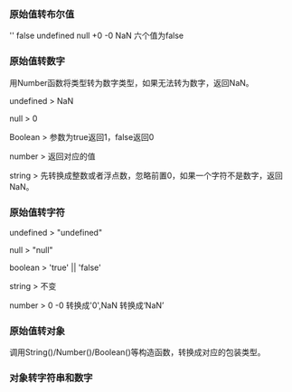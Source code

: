 ### 原始值转布尔值

'' false undefined null +0 -0 NaN 六个值为false

### 原始值转数字

用Number函数将类型转为数字类型，如果无法转为数字，返回NaN。

undefined > NaN

null > 0

Boolean > 参数为true返回1，false返回0

number > 返回对应的值

string > 先转换成整数或者浮点数，忽略前置0，如果一个字符不是数字，返回NaN。

### 原始值转字符

undefined > "undefined"

null > "null"

boolean > 'true' || 'false'

string > 不变

number > 0 -0 转换成'0',NaN 转换成‘NaN’

### 原始值转对象

调用String()/Number()/Boolean()等构造函数，转换成对应的包装类型。

### 对象转字符串和数字

